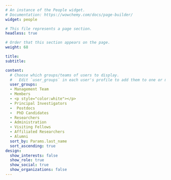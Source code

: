 ```yaml
---
# An instance of the People widget.
# Documentation: https://wowchemy.com/docs/page-builder/
widget: people

# This file represents a page section.
headless: true

# Order that this section appears on the page.
weight: 68

title: 
subtitle:

content:
  # Choose which groups/teams of users to display.
  #   Edit `user_groups` in each user's profile to add them to one or more of these groups.
  user_groups:
  - Management Team
  - Members
  - <p style="color:white"></p>
  - Principal Investigators
  -  Postdocs
  -  PhD Candidates
  - Researchers
  - Administration
  - Visiting Fellows
  - Affiliated Researchers
  - Alumni
  sort_by: Params.last_name
  sort_ascending: true
design:
  show_interests: false
  show_role: true
  show_social: true
  show_organizations: false
---
```

